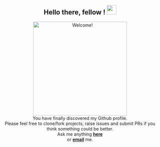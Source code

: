 <div align="center">
  <h2> Hello there, fellow <developers/>! <img
  src="https://user-images.githubusercontent.com/74033655/235344109-c1492daa-9c9d-467c-b0ab-8a695d34e60f.gif" width="30px">     </h2>
</div>

<div align="center" width="50">
  <img src="https://i.imgur.com/dTYwdG1.gif" alt="Welcome!" width="300"/>
</div>

<div align="center">
You have finally discovered my Github profile.<br>
Please feel free to clone/fork projects, raise issues and submit PRs if you think something could be better. <br>
Ask me anything <a href="https://github.com/hdimmfh/hdimmfh/issues/new"><b>here</b></a><br>
or <a href="mailto:audtn256699@gmail.com"><b>email</b></a> me.
</div>
